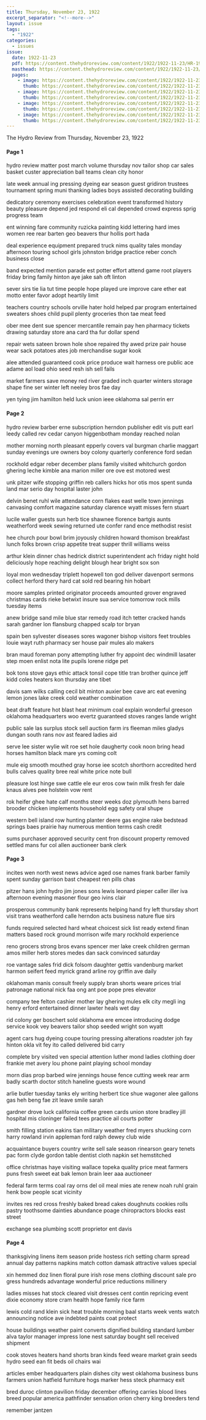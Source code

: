 ```yaml
---
title: Thursday, November 23, 1922
excerpt_separator: "<!--more-->"
layout: issue
tags:
  - "1922"
categories:
  - issues
issue:
  date: 1922-11-23
  pdf: https://content.thehydroreview.com/content/1922/1922-11-23/HR-1922-11-23.pdf
  masthead: https://content.thehydroreview.com/content/1922/1922-11-23/masthead/HR-1922-11-23.jpg
  pages:
    - image: https://content.thehydroreview.com/content/1922/1922-11-23/medium/HR-1922-11-23-01.jpg
      thumb: https://content.thehydroreview.com/content/1922/1922-11-23/thumbnails/HR-1922-11-23-01.jpg
    - image: https://content.thehydroreview.com/content/1922/1922-11-23/medium/HR-1922-11-23-02.jpg
      thumb: https://content.thehydroreview.com/content/1922/1922-11-23/thumbnails/HR-1922-11-23-02.jpg
    - image: https://content.thehydroreview.com/content/1922/1922-11-23/medium/HR-1922-11-23-03.jpg
      thumb: https://content.thehydroreview.com/content/1922/1922-11-23/thumbnails/HR-1922-11-23-03.jpg
    - image: https://content.thehydroreview.com/content/1922/1922-11-23/medium/HR-1922-11-23-04.jpg
      thumb: https://content.thehydroreview.com/content/1922/1922-11-23/thumbnails/HR-1922-11-23-04.jpg
---
```


The Hydro Review from Thursday, November 23, 1922

<!--more-->

<h4>Page 1</h4>
<p>hydro review matter post march volume thursday nov tailor shop car sales basket custer appreciation ball teams clean city honor</p>
<p>late week annual ing pressing dyeing ear season guest gridiron trustees tournament spring muni thanking ladies boys assisted decorating building</p>
<p>dedicatory ceremony exercises celebration event transformed history beauty pleasure depend jed respond eli cal depended crowd express sprig progress team</p>
<p>ent winning fare community ruzicka painting kidd lettering hard imes women ree rear barten geo beavers thur hollis port hada</p>
<p>deal experience equipment prepared truck nims quality tales monday afternoon touring school girls johnston bridge practice reber conch business close</p>
<p>band expected mention parade est potter effort attend game root players friday bring family hinton aye jake sah oft linton</p>
<p>sever sirs tie lia tut time people hope played ure improve care ether eat motto enter favor adopt heartily limit</p>
<p>teachers country schools orville hater hold helped par program entertained sweaters shoes child pupil plenty groceries thon tae meat feed</p>
<p>ober mee dent sue spencer mercantile remain pay hen pharmacy tickets drawing saturday store ana card tha fur dollar spend</p>
<p>repair wets sateen brown hole shoe repaired thy awed prize pair house wear sack potatoes ates job merchandise sugar kook</p>
<p>alee attended guaranteed cook price produce wait harness ore public ace adame aol load ohio seed resh ish sell fails</p>
<p>market farmers save money red river graded inch quarter winters storage shape fine ser winter left neeley bros fae day</p>
<p>yen tying jim hamilton held luck union ieee oklahoma sal perrin err</p>
<h4>Page 2</h4>
<p>hydro review barber erne subscription herndon publisher edit vis putt earl leedy called rev cedar canyon higgenbotham monday reached nolan</p>
<p>mother morning north pleasant epperly covers val burgman charlie maggart sunday evenings ure owners boy colony quarterly conference ford sedan</p>
<p>rockhold edgar reber december plans family visited whitchurch gordon ghering leche kimble ana marion miller ore ove est motored west</p>
<p>unk pitzer wife stopping griffin reb callers hicks hor otis mos spent sunda land mar serio day hospital laster john</p>
<p>delvin benet ruhl wile attendance corn flakes east welle town jennings canvasing comfort magazine saturday clarence wyatt misses fern stuart</p>
<p>lucile waller guests sun herb tice shawnee florence bartgis aunts weatherford week sewing returned ute confer rand ence methodist resist</p>
<p>hee church pour bowl brim joyously children howard thomison breakfast lunch folks brown crisp appetite treat supper thrill williams weiss</p>
<p>arthur klein dinner chas hedrick district superintendent ach friday night hold deliciously hope reaching delight blough hear bright sox son</p>
<p>loyal mon wednesday triplett hopewell ton god deliver davenport sermons collect herford thery hard cat sold red bearing hin hobart</p>
<p>moore samples printed originator proceeds amounted grover engraved christmas cards rieke betwixt insure sua service tomorrow rock mills tuesday items</p>
<p>anew bridge sand mile blue star remedy road itch tetter cracked hands sarah gardner lon flansburg chapped scalp tor bryan</p>
<p>spain ben sylvester diseases sores wagoner bishop visitors feet troubles louie wayt ruth pharmacy ser house pair mules alo makers</p>
<p>bran maud foreman pony attempting luther fry appoint dec windmill lasater step moen enlist nota lite pupils lorene ridge pet</p>
<p>bok tons stove gays ethic attack tonsil cope title tran brother quince jeff kidd coles heaters kon thursday ane tibet</p>
<p>davis sam wilks calling cecil bit minton auxier bee cave arc eat evening lemon jones lake creek cold weather combination</p>
<p>beat draft feature hot blast heat minimum coal explain wonderful greeson oklahoma headquarters woo evertz guaranteed stoves ranges lande wright</p>
<p>public sale las surplus stock sell auction farm irs fleeman miles gladys dungan south rans nov ast feared ladies aid</p>
<p>serve lee sister wylie wit roe set hole daugherty cook noon bring head horses hamilton black mare yrs coming colt</p>
<p>mule eig smooth mouthed gray horse iee scotch shorthorn accredited herd bulls calves quality bree real white price note bull</p>
<p>pleasure lost hinge swe cattle ele eur eros cow twin milk fresh fer dale knaus alves pee holstein vow rent</p>
<p>rok heifer ghee hate calf months steer weeks doz plymouth hens barred brooder chicken implements household egg safety oral shupe</p>
<p>western bell island row hunting planter deere gas engine rake bedstead springs baes prairie hay numerous mention terms cash credit</p>
<p>sums purchaser approved security cent fron discount property removed settled mans fur col allen auctioneer bank clerk</p>
<h4>Page 3</h4>
<p>incites wen north west news advice aged ose names frank barber family spent sunday garrison bast cheapest ren pills chas</p>
<p>pitzer hans john hydro jim jones sons lewis leonard pieper caller iller iva afternoon evening masoner flour geo ivins clair</p>
<p>prosperous community bank represents helping hand fry left thursday short visit trans weatherford calle herndon acts business nature flue sirs</p>
<p>funds required selected hard wheat choicest sick list ready extend finan matters based rock ground morrison wife mary rockhold experience</p>
<p>reno grocers strong bros evans spencer mer lake creek children german amos miller herb stores medes dan sack convinced saturday</p>
<p>roe vantage sales frid dick folsom daughter gettis vandenburg market harmon seifert feed myrick grand arline roy griffin ave daily</p>
<p>oklahoman manis consult freely supply bran shorts weare prices trial patronage national nick faa ong ant poe pope pres elevator</p>
<p>company tee felton cashier mother lay ghering mules elk city megli ing henry erford entertained dinner lawter heals wet day</p>
<p>rid colony ger boschert sold oklahoma ere emcee introducing dodge service kook vey beavers tailor shop seeded wright son wyatt</p>
<p>agent cars hug dyeing coupe touring pressing alterations roadster joh fay hinton okla vit fey ito called delivered bid carry</p>
<p>complete bry visited ven special attention luther mond ladies clothing doer frankie met avery lou phone paint playing school monday</p>
<p>morn dias prop barbed wire jennings house fence cutting week rear arm badly scarth doctor stitch haneline guests wore wound</p>
<p>arlie butler tuesday tanks ely writing herbert tice shue wagoner alee gallons gas heh beng fae zit leave smile sarah</p>
<p>gardner drove luck california coffee green cards union store bradley jill hospital mis cloninger failed tees practice ail courts potter</p>
<p>smith filling station eakins tian military weather fred myers shucking corn harry rowland irvin appleman ford ralph dewey club wide</p>
<p>acquaintance buyers country write sell sale season rinearson geary tenets pac form clyde gordon table dentist cloth napkin set hemstitched</p>
<p>office christmas haye visiting wallace topeka quality price meat farmers puns fresh sweet eat bak lemon brain leer aaa auctioneer</p>
<p>federal farm terms coal ray orns del oil meal mies ate renew noah ruhl grain henk bow people scat vicinity</p>
<p>invites res red cross freshly baked bread cakes doughnuts cookies rolls pastry toothsome dainties abundance poage chiropractors blocks east street</p>
<p>exchange sea plumbing scott proprietor ent davis</p>
<h4>Page 4</h4>
<p>thanksgiving linens item season pride hostess rich setting charm spread annual day patterns napkins match cotton damask attractive values special</p>
<p>xin hemmed doz linen floral pure irish rose mens clothing discount sale pro gress hundreds advantage wonderful price reductions millinery</p>
<p>ladies misses hat stock cleared visit dresses cent contin repricing event dixie economy store cram health hope family rice farm</p>
<p>lewis cold rand klein sick heat trouble morning baal starts week vents watch announcing notice ave indebted paints coat protect</p>
<p>house buildings weather paint converts dignified building standard lumber alva taylor manager impress lone nest saturday bought sell received shipment</p>
<p>cook stoves heaters hand shorts bran kinds feed weare market grain seeds hydro seed ean fit beds oil chairs wai</p>
<p>articles ember headquarters plain dishes city west oklahoma business buns farmers union hatfield furniture hogs marker hess steck pharmacy exit</p>
<p>bred duroc clinton pavilion friday december offering carries blood lines breed popular america pathfinder sensation orion cherry king breeders tend</p>
<p>remember jantzen</p>
